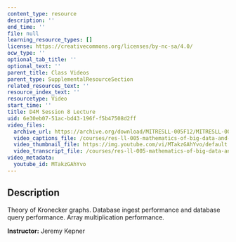 ```yaml
---
content_type: resource
description: ''
end_time: ''
file: null
learning_resource_types: []
license: https://creativecommons.org/licenses/by-nc-sa/4.0/
ocw_type: ''
optional_tab_title: ''
optional_text: ''
parent_title: Class Videos
parent_type: SupplementalResourceSection
related_resources_text: ''
resource_index_text: ''
resourcetype: Video
start_time: ''
title: D4M Session 8 Lecture
uid: 6e30eb07-51ac-bd43-196f-f5b47508d2ff
video_files:
  archive_url: https://archive.org/download/MITRESLL-005F12/MITRESLL-005F12_L07_Lec_300k.mp4
  video_captions_file: /courses/res-ll-005-mathematics-of-big-data-and-machine-learning-january-iap-2020/45ebfd44589354dcb256a17759243ec6_MTakzGAhYvo.vtt
  video_thumbnail_file: https://img.youtube.com/vi/MTakzGAhYvo/default.jpg
  video_transcript_file: /courses/res-ll-005-mathematics-of-big-data-and-machine-learning-january-iap-2020/6e0bea3ebe68c1f470613d13599f101e_MTakzGAhYvo.pdf
video_metadata:
  youtube_id: MTakzGAhYvo
---
```


Description
-----------

Theory of Kronecker graphs. Database ingest performance and database query performance. Array multiplication performance.

**Instructor:** Jeremy Kepner

